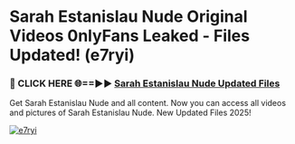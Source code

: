 # Sarah Estanislau Nude Original Videos 0nlyFans Leaked - Files Updated! (e7ryi)

<h3>🔴 CLICK HERE 🌐==►► <a href="https://tinyurl.com/52m3yx9h" rel="nofollow">Sarah Estanislau Nude Updated Files</a></h3>

Get Sarah Estanislau Nude and all content. Now you can access all videos and pictures of Sarah Estanislau Nude. New Updated Files 2025!

[![e7ryi](https://i.imgur.com/TnHtlc8.gif)](https://tinyurl.com/52m3yx9h)
